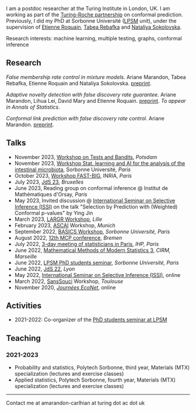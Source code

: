 I am a postdoc researcher at the Turing Institute in London, UK. I am working as part of the [Turing-Roche partnership](https://www.turing.ac.uk/research/research-projects/alan-turing-institute-roche-strategic-partnership) on conformal prediction. 
Previously, I did my PhD at Sorbonne Université ([LPSM](https://www.lpsm.paris/index) unit), under the supervision of [Etienne Roquain](https://etienneroquain-81.webself.net/), [Tabea Rebafka](https://www.lpsm.paris/pageperso/rebafka/) and [Nataliya Sokolovska](https://sites.google.com/view/nsokolovska/home). 

Research interests: machine learning, multiple testing, graphs, conformal inference 

## Research
*False membership rate control in mixture models.* Ariane Marandon, Tabea Rebafka, Etienne Roquain and Nataliya Sokolovska. [preprint](https://arxiv.org/abs/2203.02597).

*Adaptive novelty detection with false discovery rate guarantee.* Ariane Marandon, Lihua Lei, David Mary and Etienne Roquain. [preprint](https://arxiv.org/abs/2208.06685). *To appear in Annals of Statistics*. 

*Conformal link prediction with false discovery rate control.* Ariane Marandon. [preprint](https://arxiv.org/abs/2306.14693).

## Talks
- November 2023, [Workshop on Tests and Bandits](https://www.cvernade.com/workshop-tests-and-bandits-in-potsdam-2023), *Potsdam*
- November 2023, [Workshop Stat. learning and AI for the analysis of the intestinal microbiota](https://scai.sorbonne-universite.fr/public/events/view/6f5f4ec3d1e3ae491194/1), Sorbonne Université, *Paris*
- October 2023, [Workshop FAST-BIG](https://project.inria.fr/fastbig/stats-workshop-october-19th-2023/), INRIA, *Paris*
- July 2023, [JdS 23](https://jds2023.sciencesconf.org/), *Bruxelles* 
- June 2023, Reading group on conformal inference @ Institut de Mathématiques d'Orsay, *Paris* 
- May 2023, Invited discussion @  [International Seminar on Selective Inference (ISSI)](https://www.selectiveinferenceseminar.com/) on the talk "Selection by Prediction with (Weighted) Conformal p-values" by Ying Jin 
- March 2023, [LARGR Workshop](https://statlearngraph23.sciencesconf.org/), *Lille* 
- February 2023, [ASCAI](https://sites.google.com/view/prci-ascai/accueil) Workshop, *Munich*
- September 2022, [BASICS Workshop](https://sites.google.com/view/basics-workshop/about), *Sorbonne Université, Paris*
- August 2022, [12th MCP conference](https://www.mcp-conference.org/), *Bremen*
- July 2022, [3-day meeting of statisticians in Paris](https://sandal.uni.lu/international-statistics-days/), *IHP, Paris*
- June 2022, [Mathematical Methods of Modern Statistics 3](https://conferences.cirm-math.fr/2554.html), *CIRM, Marseille*
- June 2022, [LPSM PhD students seminar](https://www.lpsm.paris/seminaires/gtt/index), *Sorbonne Université, Paris*
- June 2022, [JdS 22](https://jds22.sciencesconf.org/), *Lyon*
- May 2022, [International Seminar on Selective Inference (ISSI)](https://www.selectiveinferenceseminar.com/), online
- March 2022, [SansSouci](https://www.math.univ-toulouse.fr/~pneuvial/sanssouci.html) Workshop, *Toulouse*
- November 2020, [*Journées EcoNet*](https://cmatias.perso.math.cnrs.fr/ANR_EcoNet.html), online

## Activities
- 2021-2022: Co-organizer of the [PhD students seminar at LPSM](https://www.lpsm.paris/seminaires/gtt/index)

## Teaching

### 2021-2023
- Probability and statistics, Polytech Sorbonne, third year, Materials (MTX) specialization (lectures and exercise classes)
- Applied statistics, Polytech Sorbonne, fourth year, Materials (MTX) specialization (lectures and exercise classes)

---
Contact me at amarandon-carlhian at turing dot ac dot uk
